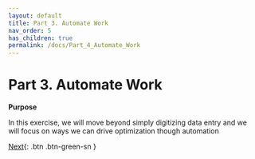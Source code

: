 ```yaml
---
layout: default
title: Part 3. Automate Work
nav_order: 5
has_children: true
permalink: /docs/Part_4_Automate_Work
---
```


# Part 3. Automate Work

**Purpose**

In this exercise, we will move beyond simply digitizing data entry and we will focus on ways we can drive optimization though automation

[Next](./Part_3.1_Automate_Work.md){: .btn .btn-green-sn }

